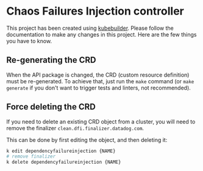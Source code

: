 # Chaos Failures Injection controller

This project has been created using [kubebuilder](https://github.com/kubernetes-sigs/kubebuilder). Please follow the documentation to make any changes in this project. Here are the few things you have to know.

## Re-generating the CRD

When the API package is changed, the CRD (custom resource definition) must be re-generated. To achieve that, just run the `make` command (or `make generate` if you don't want to trigger tests and linters, not recommended).

## Force deleting the CRD 
If you need to delete an existing CRD object from a cluster, you will need to remove the finalizer `clean.dfi.finalizer.datadog.com`.

This can be done by first editing the object, and then deleting it:
```bash
k edit dependencyfailureinjection {NAME}
# remove finalizer
k delete dependencyfailureinjection {NAME}
```
